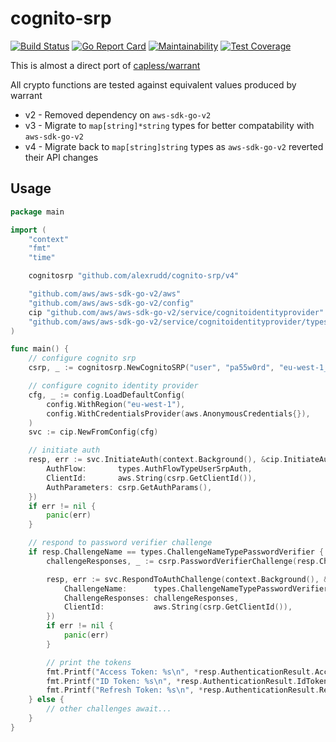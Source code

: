 # cognito-srp

[![Build Status](https://travis-ci.org/alexrudd/cognito-srp.svg?branch=master)](https://travis-ci.org/alexrudd/cognito-srp)
[![Go Report Card](https://goreportcard.com/badge/github.com/alexrudd/cognito-srp)](https://goreportcard.com/report/github.com/alexrudd/cognito-srp)
[![Maintainability](https://api.codeclimate.com/v1/badges/30b815a231b657e6ebd6/maintainability)](https://codeclimate.com/github/alexrudd/cognito-srp/maintainability)
[![Test Coverage](https://api.codeclimate.com/v1/badges/30b815a231b657e6ebd6/test_coverage)](https://codeclimate.com/github/alexrudd/cognito-srp/test_coverage)

This is almost a direct port of [capless/warrant](https://github.com/capless/warrant/blob/master/warrant/aws_srp.py)

All crypto functions are tested against equivalent values produced by warrant

* v2 - Removed dependency on `aws-sdk-go-v2`
* v3 - Migrate to `map[string]*string` types for better compatability with `aws-sdk-go-v2`
* v4 - Migrate back to `map[string]string` types as `aws-sdk-go-v2` reverted their API changes

## Usage

```go
package main

import (
	"context"
	"fmt"
	"time"

	cognitosrp "github.com/alexrudd/cognito-srp/v4"

	"github.com/aws/aws-sdk-go-v2/aws"
	"github.com/aws/aws-sdk-go-v2/config"
	cip "github.com/aws/aws-sdk-go-v2/service/cognitoidentityprovider"
	"github.com/aws/aws-sdk-go-v2/service/cognitoidentityprovider/types"
)

func main() {
	// configure cognito srp
	csrp, _ := cognitosrp.NewCognitoSRP("user", "pa55w0rd", "eu-west-1_myPoolId", "client", nil)

	// configure cognito identity provider
	cfg, _ := config.LoadDefaultConfig(
		config.WithRegion("eu-west-1"),
		config.WithCredentialsProvider(aws.AnonymousCredentials{}),
	)
	svc := cip.NewFromConfig(cfg)

	// initiate auth
	resp, err := svc.InitiateAuth(context.Background(), &cip.InitiateAuthInput{
		AuthFlow:       types.AuthFlowTypeUserSrpAuth,
		ClientId:       aws.String(csrp.GetClientId()),
		AuthParameters: csrp.GetAuthParams(),
	})
	if err != nil {
		panic(err)
	}

	// respond to password verifier challenge
	if resp.ChallengeName == types.ChallengeNameTypePasswordVerifier {
		challengeResponses, _ := csrp.PasswordVerifierChallenge(resp.ChallengeParameters, time.Now())

		resp, err := svc.RespondToAuthChallenge(context.Background(), &cip.RespondToAuthChallengeInput{
			ChallengeName:      types.ChallengeNameTypePasswordVerifier,
			ChallengeResponses: challengeResponses,
			ClientId:           aws.String(csrp.GetClientId()),
		})
		if err != nil {
			panic(err)
		}

		// print the tokens
		fmt.Printf("Access Token: %s\n", *resp.AuthenticationResult.AccessToken)
		fmt.Printf("ID Token: %s\n", *resp.AuthenticationResult.IdToken)
		fmt.Printf("Refresh Token: %s\n", *resp.AuthenticationResult.RefreshToken)
	} else {
		// other challenges await...
	}
}
```